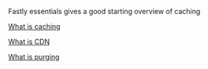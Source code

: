 Fastly essentials gives a good starting overview of caching

[What is caching](https://docs.fastly.com/en/fundamentals/what-is-caching)

[What is CDN](https://docs.fastly.com/en/fundamentals/what-is-cdn)

[What is purging](https://docs.fastly.com/en/fundamentals/what-is-purging)
